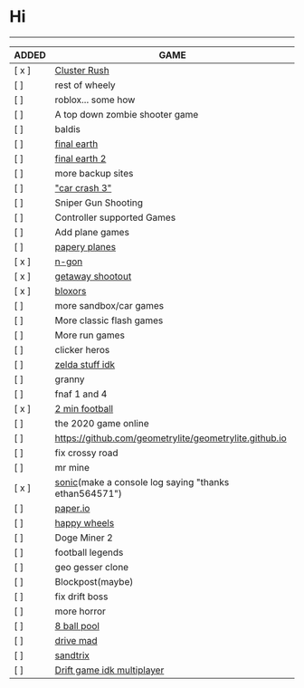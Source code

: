 # Hi
---
| ADDED | GAME |  
|------|--------|  
[ x ] | [Cluster Rush](https://github.com/thepizzaeditions/thepizzaeditions.github.io) |  
[   ] |  rest of wheely |  
[   ] |  roblox... some how |  
[   ] |  A top down zombie shooter game |  
[   ] |  baldis |  
[   ] |  [final earth](https://www.coolmathgames.com/0-the-final-earth) |  
[   ] |  [final earth 2](https://www.coolmathgames.com/0-the-final-earth-2) |  
[   ] |  more backup sites |  
[   ] |  ["car crash 3"](https://www.crazygames.com/game/derby-crash-3) |  
[   ] |  Sniper Gun Shooting |  
[   ] | Controller supported Games |  
[   ] |  Add plane games |  
[   ] | [papery planes](https://1kh0.github.io/projects/papery-planes/index.html) |  
[ x ] | [n-gon](https://1kh0.github.io/projects/n-gon/index.html) |  
[ x ] | [getaway shootout](https://1kh0.github.io/projects/getaway-shootout/index.html) |  
[ x ] | [bloxors](https://1kh0.github.io/projects/bloxors/index.html) |  
[   ] | more sandbox/car games |  
[   ] | More classic flash games | 
[   ] | More run games |  
[   ] | clicker heros |  
[   ] | [zelda stuff idk](https://github.com/search?q=zelda+clone+language%3AHTML+&type=repositorie) |  
[   ] | granny |  
[   ] | fnaf 1 and 4 |  
[ x ] | [2 min football](https://2minutefootball.github.io) |  
[   ] | the 2020 game online |  
[   ] | https://github.com/geometrylite/geometrylite.github.io |  
[   ] | fix crossy road |  
[   ] | mr mine |  
[ x ] | [sonic](https://github.com/TWS2401/Sonic-CD-WASM?tab=readme-ov-file)(make a console log saying "thanks ethan564571") |  
[   ] | [paper.io](https://github.com/eriseven/Paper.io-2?tab=readme-ov-file) |  
[   ] | [happy wheels](https://github.com/CBGamesdev/chilibowlflash/tree/main/hw) |  
[   ] |  Doge Miner 2 |  
[   ] |  football legends |  
[   ] |  geo gesser clone |  
[   ] | Blockpost(maybe) |  
[   ] | fix drift boss |  
[   ] | more horror |  
[   ] | [8 ball pool](https://www.coolmathgames.com/0-8-ball-pool) |  
[   ] | [drive mad](https://poki.com/en/g/drive-mad) |  
[   ] | [sandtrix](https://www.crazygames.com/game/sandtrix) |  
[   ] | [Drift game idk multiplayer](https://www.twoplayergames.org/game/multiplayer-drift) |  


